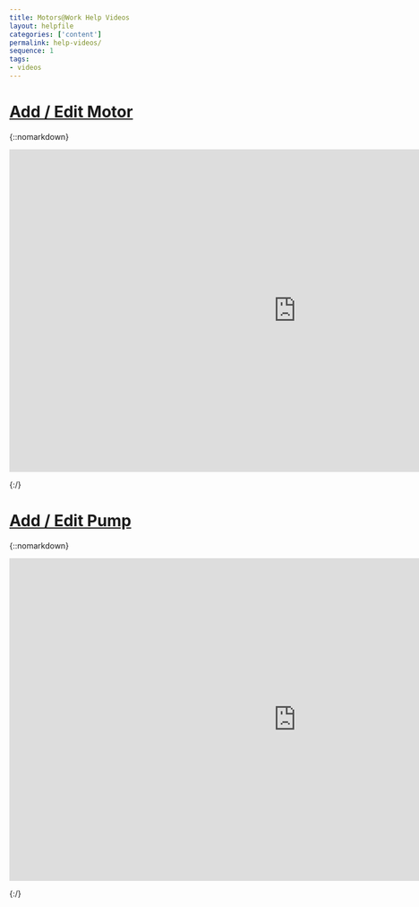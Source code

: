 ```yaml
---
title: Motors@Work Help Videos
layout: helpfile
categories: ['content']
permalink: help-videos/
sequence: 1
tags:
- videos
---
```


# [Add / Edit Motor](http://www.screencast.com/t/DsW2whd5Ad)
 
{::nomarkdown}

 <iframe class="tscplayer_inline embeddedObject" name="tsc_player" scrolling="no" frameborder="0" type="text/html" style="overflow:hidden;" src="https://www.screencast.com/users/ndyess/folders/Default/media/46c1cf54-e66a-40a9-860c-f137ca25f59d/embed" height="576" width="1024" webkitallowfullscreen mozallowfullscreen allowfullscreen></iframe>

{:/}

# [Add / Edit Pump](http://www.screencast.com/t/KosnKOHwG)
 
{::nomarkdown}

<iframe class="tscplayer_inline embeddedObject" name="tsc_player" scrolling="no" frameborder="0" type="text/html" style="overflow:hidden;" src="https://www.screencast.com/users/ndyess/folders/Default/media/f83d05bc-29d8-4dba-ad24-0d0ac5ce0788/embed" height="576" width="1024" webkitallowfullscreen mozallowfullscreen allowfullscreen></iframe>

{:/}

